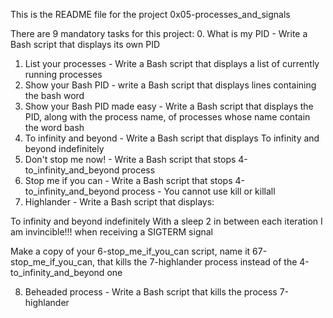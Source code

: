 This is the README file for the project 0x05-processes_and_signals

There are 9 mandatory tasks for this project:
0. What is my PID - Write a Bash script that displays its own PID
1. List your processes - Write a Bash script that displays a list of currently running processes
2. Show your Bash PID - write a Bash script that displays lines containing the bash word
3. Show your Bash PID made easy - Write a Bash script that displays the PID, along with the process name, of processes whose name contain the word bash
4. To infinity and beyond - Write a Bash script that displays To infinity and beyond indefinitely
5. Don't stop me now! - Write a Bash script that stops 4-to_infinity_and_beyond process
6. Stop me if you can - Write a Bash script that stops 4-to_infinity_and_beyond process - You cannot use kill or killall
7. Highlander - Write a Bash script that displays:

To infinity and beyond indefinitely
With a sleep 2 in between each iteration
I am invincible!!! when receiving a SIGTERM signal

Make a copy of your 6-stop_me_if_you_can script, name it 67-stop_me_if_you_can, that kills the 7-highlander process instead of the 4-to_infinity_and_beyond one

8. Beheaded process - Write a Bash script that kills the process 7-highlander

